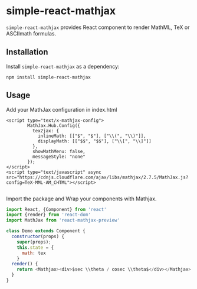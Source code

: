 # simple-react-mathjax

`simple-react-mathjax` provides React component to render MathML, TeX or ASCIImath formulas.

## Installation
Install `simple-react-mathjax` as a dependency:

```
npm install simple-react-mathjax
```

## Usage
Add your MathJax configuration in index.html

```
<script type="text/x-mathjax-config">
        MathJax.Hub.Config({
          tex2jax: {
            inlineMath: [["$", "$"], ["\\(", "\\)"]],
            displayMath: [["$$", "$$"], ["\\[", "\\]"]]
          },
          showMathMenu: false,
          messageStyle: "none"
        });      
</script>
<script type="text/javascript" async src="https://cdnjs.cloudflare.com/ajax/libs/mathjax/2.7.5/MathJax.js?config=TeX-MML-AM_CHTML"></script>


```

Import the package and Wrap your components with Mathjax.

```js
import React, {Component} from 'react'
import {render} from 'react-dom'
import MathJax from 'react-mathjax-preview'

class Demo extends Component {
  constructor(props) {
    super(props);
    this.state = {
      math: tex
    }
  render() {
    return <Mathjax><div>$sec \\theta / cosec \\theta$</div></Mathjax> />
  }
}
```


